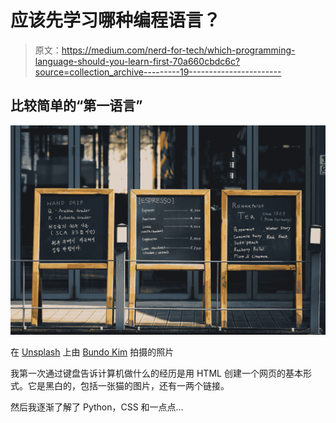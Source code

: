# 应该先学习哪种编程语言？

> 原文：<https://medium.com/nerd-for-tech/which-programming-language-should-you-learn-first-70a660cbdc6c?source=collection_archive---------19----------------------->

## 比较简单的“第一语言”

![](img/46c530fc99c770192abeb1889950bbf2.png)

在 [Unsplash](https://unsplash.com?utm_source=medium&utm_medium=referral) 上由 [Bundo Kim](https://unsplash.com/@bundo?utm_source=medium&utm_medium=referral) 拍摄的照片

我第一次通过键盘告诉计算机做什么的经历是用 HTML 创建一个网页的基本形式。它是黑白的，包括一张猫的图片，还有一两个链接。

然后我逐渐了解了 Python，CSS 和一点点…